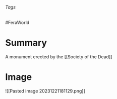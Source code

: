 ###### Tags

#FeraWorld

# Summary
A monument erected by the [[Society of the Dead]]
# Image
![[Pasted image 20231221181129.png]]